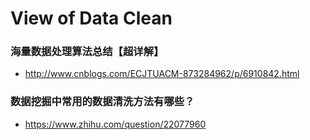 # View of Data Clean

### 海量数据处理算法总结【超详解】
+ http://www.cnblogs.com/ECJTUACM-873284962/p/6910842.html

### 数据挖掘中常用的数据清洗方法有哪些？
+ https://www.zhihu.com/question/22077960